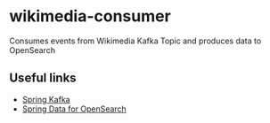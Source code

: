 # wikimedia-consumer
Consumes events from Wikimedia Kafka Topic and produces data to OpenSearch

## Useful links
* [Spring Kafka](https://docs.spring.io/spring-kafka/reference/html/)
* [Spring Data for OpenSearch](https://github.com/opensearch-project/spring-data-opensearch)

